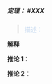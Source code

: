 ##### **定理**： #XXX
> <font color="#8db3e2"><font color="#c6d9f0">描述：</font></font>

**解释**

**推论 1**：

**推论 2**：